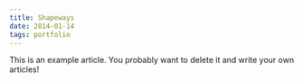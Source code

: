 ```yaml
---
title: Shapeways
date: 2014-01-14
tags: portfolio
---
```


This is an example article. You probably want to delete it and write your own articles!
